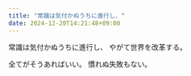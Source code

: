 ```yaml
---
title: "常識は気付かぬうちに進行し、"
date: 2024-12-20T14:21:48+09:00
---
```

常識は気付かぬうちに進行し、
やがて世界を改革する。

全てがそうあればいい。
慣れぬ失敗もない。
